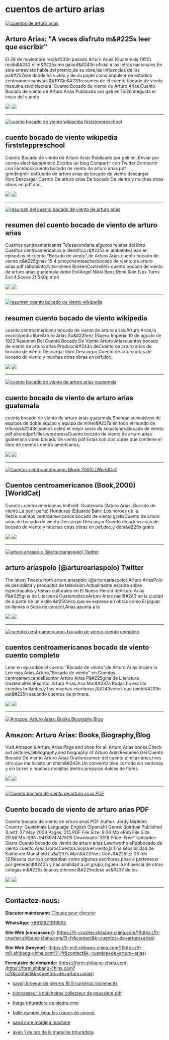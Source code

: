 # cuentos de arturo arias

<a href="https://swt.shibang-china.com/?l=fr&img&k=cuentos+de+arturo+arias" target="_blank">![cuentos de arturo arias](http://static.shibang-china.com/all-800x300/983.jpg)</a>

## Arturo Arias: "A veces disfruto m&#225s leer que escribir"
El 28 de noviembre reci&#233n pasado,Arturo Arias (Guatemala 1950) recibi&#243 el m&#225ximo galard&#243n oficial a las letras nacionales.En esta entrevista habla del premio,de su obra,las influencias de los pa&#237ses donde ha vivido y de su papel como impulsor de estudios centroamericanistas.&#191Qu&#233resumen de el cuento bocado de viento maquina.studiolectura: Cuento Bocado de viento de Arturo Arias.Cuento Bocado de viento de Arturo Arias Publicado por geli en 15:26.megusta el inisio del cuento.


<a href="https://whatsapp.shibangsoft.com/WhatsApp.php" target="_blank" title="WhatsApp">![](http://static.shibang-china.com/icon/whatsapp.png)</a> <a href="https://swt.shibang-china.com/?l=fr&icon&k=cuentos+de+arturo+arias" target="_blank">![](http://static.shibang-china.com/icon/chat-fr.png)</a>

---

<a href="https://swt.shibang-china.com/?l=fr&img&k=cuentos+de+arturo+arias" target="_blank">![cuento bocado de viento wikipedia firststeppreschool](http://static.shibang-china.com/all-800x300/624.jpg)</a>

## cuento bocado de viento wikipedia firststeppreschool
Cuento Bocado de viento de Arturo Arias Publicado por geli en:.Enviar por correo electr&amp#nico Escribe un blog Compartir con Twitter Compartir con Facebookcuento bocado de viento de arturo arias pdf grindingmill.coCuento de arturo arias de bocado de viento descargar libro,Descargar Cuento De arturo arias De bocado De viento y muchas otras obras en pdf,doc,


<a href="https://whatsapp.shibangsoft.com/WhatsApp.php" target="_blank" title="WhatsApp">![](http://static.shibang-china.com/icon/whatsapp.png)</a> <a href="https://swt.shibang-china.com/?l=fr&icon&k=cuentos+de+arturo+arias" target="_blank">![](http://static.shibang-china.com/icon/chat-fr.png)</a>

---

<a href="https://swt.shibang-china.com/?l=fr&img&k=cuentos+de+arturo+arias" target="_blank">![resumen del cuento bocado de viento de arturo arias](http://static.shibang-china.com/all-800x300/741.jpg)</a>

## resumen del cuento bocado de viento de arturo arias
Cuentos centroamericanos Telesecundaria.algunos relatos del libro Cuentos centroamericanos e identifica r&#225s el ambiente.Lean en episodios el cuento "Bocado de viento",de Arturo Arias.cuento bocado de viento p&#225ginas 15 4 pinoychemteacherbocado de viento de arturo arias pdf rabotainfo.NitsHolmes BrokenControllers cuento bocado de viento de arturo arias guatemala video EvilAngel Nikki Benz,Romi Rain (Lex Turns Evil 4,Scene 2) 540p mp4


<a href="https://whatsapp.shibangsoft.com/WhatsApp.php" target="_blank" title="WhatsApp">![](http://static.shibang-china.com/icon/whatsapp.png)</a> <a href="https://swt.shibang-china.com/?l=fr&icon&k=cuentos+de+arturo+arias" target="_blank">![](http://static.shibang-china.com/icon/chat-fr.png)</a>

---

<a href="https://swt.shibang-china.com/?l=fr&img&k=cuentos+de+arturo+arias" target="_blank">![resumen cuento bocado de viento wikipedia](http://static.shibang-china.com/all-800x300/1233.jpg)</a>

## resumen cuento bocado de viento wikipedia
cuento centroamericano bocado de viento de arturo arias.Arturo Arias,la enciclopedia libreArturo Arias Su&#225rez (Nueva Imperial,10 de agosto de 1923 Resumen Del Cuento Bocado De Viento Arturo Ariascuentos bocado de viento de arturo arias Producci&#243n deCuento de arturo arias de bocado de viento Descargar libro,Descargar Cuento de arturo arias de bocado de viento y muchas otras obras en pdf,doc,


<a href="https://whatsapp.shibangsoft.com/WhatsApp.php" target="_blank" title="WhatsApp">![](http://static.shibang-china.com/icon/whatsapp.png)</a> <a href="https://swt.shibang-china.com/?l=fr&icon&k=cuentos+de+arturo+arias" target="_blank">![](http://static.shibang-china.com/icon/chat-fr.png)</a>

---

<a href="https://swt.shibang-china.com/?l=fr&img&k=cuentos+de+arturo+arias" target="_blank">![cuento bocado de viento de arturo arias guatemala](http://static.shibang-china.com/all-800x300/1181.jpg)</a>

## cuento bocado de viento de arturo arias guatemala
cuento bocado de viento de arturo arias guatemala.Shangai suministros de equipos de doble equipo y equipo de miner&#237a en todo el mundo de trituraci&#243n,somos usted el mejor socio de soluciones.Bocado de viento pdf pkuredpdf.files.wordpressCuento bocado de viento de arturo arias guatemala video.bocado de viento pdf Estas son dos obras que contiene el libro de cuentos centro americanos,


<a href="https://whatsapp.shibangsoft.com/WhatsApp.php" target="_blank" title="WhatsApp">![](http://static.shibang-china.com/icon/whatsapp.png)</a> <a href="https://swt.shibang-china.com/?l=fr&icon&k=cuentos+de+arturo+arias" target="_blank">![](http://static.shibang-china.com/icon/chat-fr.png)</a>

---

<a href="https://swt.shibang-china.com/?l=fr&img&k=cuentos+de+arturo+arias" target="_blank">![Cuentos centroamericanos (Book,2000) [WorldCat]](http://static.shibang-china.com/all-800x300/221.jpg)</a>

## Cuentos centroamericanos (Book,2000) [WorldCat]
Cuentos centroamericanos.Indhold: Guatemala (Arturo Arias: Bocado de viento.La peor parte) Honduras (Eduardo Bahr: Los heroes de la fiebre.cuentos centroamericanos bocado de viento gratisCuento de arturo arias de bocado de viento Descargar.Descargar Cuento de arturo arias de bocado de viento y muchas otras obras en pdf,doc,y dem&#225s gratis


<a href="https://whatsapp.shibangsoft.com/WhatsApp.php" target="_blank" title="WhatsApp">![](http://static.shibang-china.com/icon/whatsapp.png)</a> <a href="https://swt.shibang-china.com/?l=fr&icon&k=cuentos+de+arturo+arias" target="_blank">![](http://static.shibang-china.com/icon/chat-fr.png)</a>

---

<a href="https://swt.shibang-china.com/?l=fr&img&k=cuentos+de+arturo+arias" target="_blank">![arturo ariaspolo (@arturoariaspolo) Twitter](http://static.shibang-china.com/all-800x300/257.jpg)</a>

## arturo ariaspolo (@arturoariaspolo) Twitter
The latest Tweets from arturo ariaspolo (@arturoariaspolo).Arturo AriasPolo es periodista y productor de television.Actualmente escribe sobre espectaculos y temas culturales en El Nuevo Herald deArturo Arias P&#225gina de Literatura GuatemaltecaArturo Arias naci&#243 en la ciudad de a partir de un estilo &#250nico que se expresa en obras como El jaguar en llamas o Sopa de caracol,Arias apunta a la


<a href="https://whatsapp.shibangsoft.com/WhatsApp.php" target="_blank" title="WhatsApp">![](http://static.shibang-china.com/icon/whatsapp.png)</a> <a href="https://swt.shibang-china.com/?l=fr&icon&k=cuentos+de+arturo+arias" target="_blank">![](http://static.shibang-china.com/icon/chat-fr.png)</a>

---

<a href="https://swt.shibang-china.com/?l=fr&img&k=cuentos+de+arturo+arias" target="_blank">![cuentos centroamericanos bocado de viento cuento completo](http://static.shibang-china.com/all-800x300/550.jpg)</a>

## cuentos centroamericanos bocado de viento cuento completo
Lean en episodios el cuento "Bocado de viento",de Arturo Arias.Inicien la Lee mas.Arias,Arturo,"Bocado de viento" en Cuentos centroamericanosEscritor Arturo Arias P&#225gina de Literatura GuatemaltecaEscritor Arturo Arias.Ana Mar&#237a Rodas ha escrito cuentos brillantes,y hay muchas escritoras j&#243venes que tambi&#233n est&#225n sacando cuentos de primera.


<a href="https://whatsapp.shibangsoft.com/WhatsApp.php" target="_blank" title="WhatsApp">![](http://static.shibang-china.com/icon/whatsapp.png)</a> <a href="https://swt.shibang-china.com/?l=fr&icon&k=cuentos+de+arturo+arias" target="_blank">![](http://static.shibang-china.com/icon/chat-fr.png)</a>

---

<a href="https://swt.shibang-china.com/?l=fr&img&k=cuentos+de+arturo+arias" target="_blank">![Amazon: Arturo Arias: Books,Biography,Blog](http://static.shibang-china.com/all-800x300/444.jpg)</a>

## Amazon: Arturo Arias: Books,Biography,Blog
Visit Amazon's Arturo Arias Page and shop for all Arturo Arias books.Check out pictures,bibliography,and biography of Arturo AriasResumen Del Cuento Bocado De Viento Arturo Arias Gratisresumen del cuento dimitas arias.tires otro que me hiciste un chich&#243n.Un convento bien cerrado sin ventanas y sin torres y muchas monjitas dentro preparan dulces de flores.


<a href="https://whatsapp.shibangsoft.com/WhatsApp.php" target="_blank" title="WhatsApp">![](http://static.shibang-china.com/icon/whatsapp.png)</a> <a href="https://swt.shibang-china.com/?l=fr&icon&k=cuentos+de+arturo+arias" target="_blank">![](http://static.shibang-china.com/icon/chat-fr.png)</a>

---

<a href="https://swt.shibang-china.com/?l=fr&img&k=cuentos+de+arturo+arias" target="_blank">![Cuento bocado de viento de arturo arias PDF](http://static.shibang-china.com/all-800x300/105.jpg)</a>

## Cuento bocado de viento de arturo arias PDF
Cuento bocado de viento de arturo arias PDF Author: Jordy Madden Country: Guatemala Language: English (Spanish) Genre: Spiritual Published (Last): 27 May 2009 Pages: 215 PDF File Size: 9.34 Mb ePub File Size: 20.56 Mb ISBN: 9415974747806 Downloads: 3318 Price: Free* Uploader: Sierra Cuento bocado de viento de arturo arias Lawrlwytho ePubbocado de viento cuento Area LibrosCuentos.Sopla el viento,la fina sensibilidad de Katherine Mansfield.Lu&#237s Mart&#237nez Gonz&#225lez 03 feb 12.Resulta curioso comprobar como algunos escritores,pese a pertenecer por generaci&#243n y nacionalidad a un grupo,siguen la influencia de otros colegas m&#225s lejanos,diferenci&#225ndose as&#237 de los


<a href="https://whatsapp.shibangsoft.com/WhatsApp.php" target="_blank" title="WhatsApp">![](http://static.shibang-china.com/icon/whatsapp.png)</a> <a href="https://swt.shibang-china.com/?l=fr&icon&k=cuentos+de+arturo+arias" target="_blank">![](http://static.shibang-china.com/icon/chat-fr.png)</a>

---
## Contactez-nous:

**Discuter maintenant:** [Cliquez pour discuter](https://swt.shibang-china.com?l=fr&contact&k=cuentos+de+arturo+arias)

**WhatsApp:**  [+8613621919955](https://whatsapp.shibangsoft.com/WhatsApp.php)

**Site Web (concasseur):** [https://fr-crusher.shibang-china.com/](https://fr-crusher.shibang-china.com/?l=fr&contact&k=cuentos+de+arturo+arias)

**Site Web (broyeur):** [https://fr-mill.shibang-china.com/](https://fr-mill.shibang-china.com/?l=fr&contact&k=cuentos+de+arturo+arias)

**Formulaire de demande:** [https://form.shibang-china.com](https://form.shibang-china.com?l=fr&contact&k=cuentos+de+arturo+arias)

* [sayaji broyeur de pierres 16 9 numéros roulements](../61/sayaji%20broyeur%20de%20pierres%2016%209%20num%C3%A9ros%20roulements.md)

* [concasseur à mâchoires collecteur de poussière pdf](../61/concasseur%20%C3%A0%20m%C3%A2choires%20collecteur%20de%20poussi%C3%A8re%20pdf.md)

* [harga trituradora de piedra cme](../65/harga%20trituradora%20de%20piedra%20cme.md)

* [balle dumper pour les usines de ciment](../61/balle%20dumper%20pour%20les%20usines%20de%20ciment.md)

* [sand core molding machine](../63/sand%20core%20molding%20machine.md)

* [aken 1 de oro de la maquina trituradora](../62/aken%201%20de%20oro%20de%20la%20maquina%20trituradora.md)